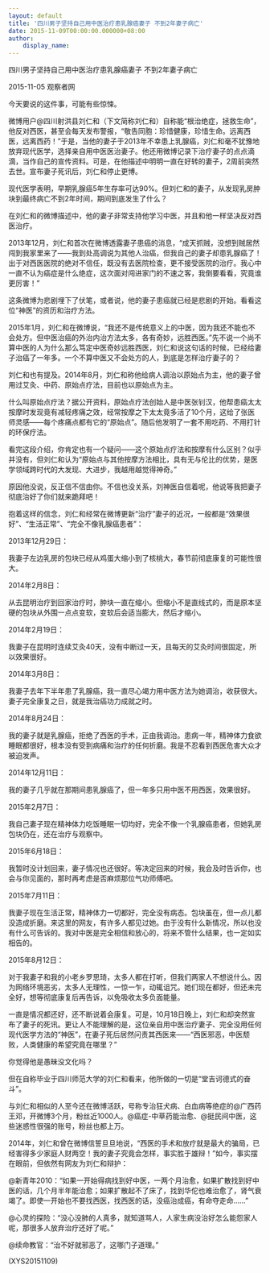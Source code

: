 ```yaml
---
layout: default
title: '四川男子坚持自己用中医治疗患乳腺癌妻子 不到2年妻子病亡'
date: 2015-11-09T00:00:00.000000+08:00
author:
    display_name: 
---
```


四川男子坚持自己用中医治疗患乳腺癌妻子 不到2年妻子病亡

2015-11-05 观察者网

今天要说的这件事，可能有些惊悚。

微博用户@四川射洪县刘仁和（下文简称刘仁和）自称能“根治绝症，拯救生命”，他反对西医，甚至会每天发布警报，“敬告同胞：珍惜健康，珍惜生命。远离西医，远离西药！”于是，当他的妻子于2013年不幸患上乳腺癌，刘仁和毫不犹豫地放弃现代医学，选择亲自用中医医治妻子。他还用微博记录下治疗妻子的点点滴滴，当作自己的宣传资料。可是，在他描述中明明一直在好转的妻子，2周前突然去世。宣布妻子死讯后，刘仁和停止更博。

现代医学表明，早期乳腺癌5年生存率可达90%。但刘仁和的妻子，从发现乳房肿块到最终病亡不到2年时间，期间到底发生了什么？

在刘仁和的微博描述中，他的妻子非常支持他学习中医，并且和他一样坚决反对西医治疗。

2013年12月，刘仁和首次在微博透露妻子患癌的消息，“成天抓贼，没想到贼居然闯到我家里来了——我到处高调说为其他人治癌，但我自己的妻子却患乳腺癌了！出于对西医医院的绝对不信任，既没有去医院检查，更不接受医院的治疗。我心中一直不认为癌症是什么绝症，这次面对闯进家门的不速之客，我倒要看看，究竟谁更厉害！”

这条微博为悲剧埋下了伏笔，或者说，他的妻子患癌就已经是悲剧的开始。看看这位“神医”的资历和治疗方法。

2015年1月，刘仁和在微博说，“我还不是传统意义上的中医，因为我还不能也不会处方。但中医治癌的外治内治方法太多，各有奇妙，远胜西医。”先不说一个尚不算中医的人为什么那么笃定中医奇妙远胜西医，刘仁和说这句话的时候，已经给妻子治癌了一年多。一个不算中医又不会处方的人，到底是怎样治疗妻子的？

刘仁和也有提及。2014年8月，刘仁和称他给病人调治以原始点为主，他的妻子曾用过艾灸、中药、原始点疗法，目前也以原始点为主。

什么叫原始点疗法？据公开资料，原始点疗法创始人是中医张钊汉，他帮患癌太太按摩时发现竟有减轻疼痛之效，经常按摩之下太太竟多活了10个月，这给了张医师灵感——每个疼痛点都有它的“原始点”。随后他发明了一套不用吃药、不用打针的环保疗法。

看完这段介绍，你肯定也有一个疑问——这个原始点疗法和按摩有什么区别？似乎并没有，但刘仁和认为“原始点与其他按摩方法相比，具有无与伦比的优势，是医学领域跨时代的大发现、大进步，我越用越觉得神奇。”

原因他没说，反正信不信由你。不信也没关系，刘神医自信着呢，他说等我把妻子彻底治好了你们就来跪拜吧！

抱着这样的信念，刘仁和经常在微博更新“治疗”妻子的近况，一般都是“效果很好”、“生活正常”、“完全不像乳腺癌患者”：

2013年12月29日：

我妻子左边乳房的包块已经从鸡蛋大缩小到了核桃大，春节前彻底康复的可能性很大。

2014年2月8日：

从去昆明治疗到回家治疗时，肿块一直在缩小。但缩小不是直线式的，而是原本坚硬的包块从外围一点点变软，变软后会适当膨大，然后才缩小。

2014年2月19日：

我妻子在昆明时连续艾灸40天，没有中断过一天，且每天的艾灸时间很固定，所以效果很好。

2014年3月8日：

我妻子去年下半年患了乳腺癌，我一直尽心竭力用中医方法为她调治，收获很大。妻子完全康复之日，就是我治癌功力成就之时。

2014年8月24日：

我的妻子就是乳腺癌，拒绝了西医的手术，正由我调治。患病一年，精神体力食欲睡眠都很好，根本没有受到病痛和治疗的任何折磨。我是不忍看到西医危害大众才被迫发声。

2014年12月11日：

我的妻子几乎就在那期间患乳腺癌了，但一年多只用中医不用西医，效果很好。

2015年2月7日：

我自己妻子现在精神体力吃饭睡眠一切均好，完全不像一个乳腺癌患者，但她乳房包块仍在，还在治疗与观察中。

2015年6月18日：

我暂时没计划回来，妻子情况也还很好。等决定回来的时候，我会及时告诉你，也会与你见面的，那时再考虑是否麻烦那位气功师傅吧。

2015年7月11日：

我妻子现在生活正常，精神体力一切都好，完全没有病态。包块虽在，但一点儿都没造成折磨。来这里的网友，有许多人都见过她。由于没有什么新情况，所以也没有什么可告诉的。我对中医是完全相信和放心的，将来不管什么结果，也一定如实相告的。

2015年8月12日：

对于我妻子和我的小老乡罗思琦，太多人都在打听，但我们两家人不想说什么。因为网络环境恶劣，太多人无理性，一惊一乍，动辄诅咒。她们现在都好，但还未完全好，想等彻底康复后再告诉，以免吸收太多负面能量。

一直是情况都还好，还不断说着会康复。可是，10月18日晚上，刘仁和却突然宣布了妻子的死讯。更让人不能理解的是，这位亲自用中医治疗妻子、完全没用任何现代医学方法的“神医”，在妻子死后居然问责其西医来——“西医邪恶，中医颓败，人类健康的希望究竟在哪里？”

你觉得他是愚昧没文化吗？

但在自称毕业于四川师范大学的刘仁和看来，他所做的一切是“堂吉诃德式的奋斗”。

与刘仁和相似的人至今还在微博活跃，号称专治狂犬病、白血病等绝症的@广西药王邓，开微博3个月，粉丝近1000人。@癌症-中草药能治愈、@挺民间中医，这些迷惑性很强的账号，粉丝也都上万。

2014年，刘仁和曾在微博信誓旦旦地说，“西医的手术和放疗就是最大的骗局，已经害得多少家庭人财两空！我的妻子究竟会怎样，事实胜于雄辩！”如今，事实摆在眼前，但依然有网友为刘仁和辩护：

@新青年2010：“如果一开始得病找到好中医，一两个月治愈，如果扩散找到好中医的话，几个月半年能治愈；如果扩散起不了床了，找到华佗也难治愈了，肾气衰竭了。即使一开始也不要找西医，找西医的话，没癌治成癌，有命夺走命……”

@心灵的探险：“没心没肺的人真多，就知道骂人，人家生病没治好怎么能怨家人呢，那很多人放弃治疗还好了呢。”

@续命教官：“治不好就邪恶了，这哪门子道理。”

(XYS20151109)

